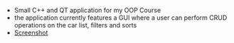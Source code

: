 - Small C++ and QT application for my OOP Course
- the application currently features a GUI where a user can perform CRUD operations on the car list, filters and sorts
- <a href="https://imgur.com/a/hwsRyQg">Screenshot</a> 

